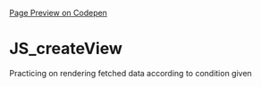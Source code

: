 [Page Preview on Codepen](https://codepen.io/dannyh79/pen/oRbKOQ)

# JS_createView
Practicing on rendering fetched data according to condition given

